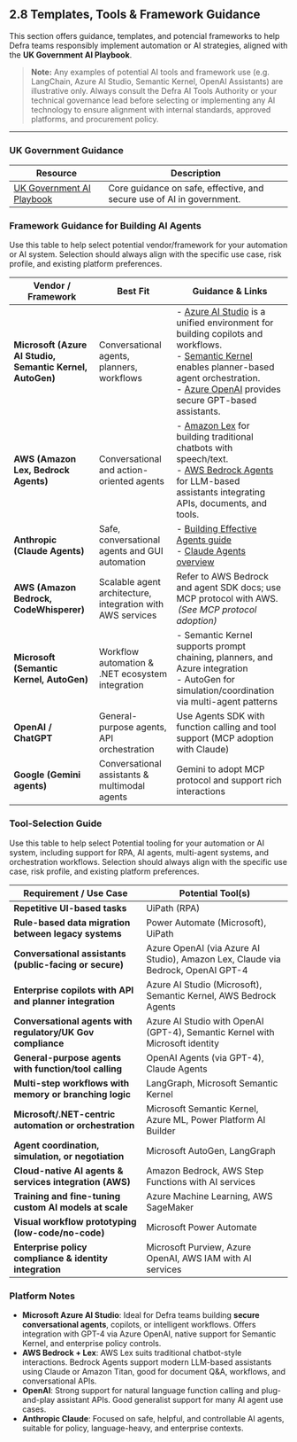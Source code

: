 ## 2.8 Templates, Tools & Framework Guidance

This section offers guidance, templates, and potencial frameworks to help Defra teams responsibly implement automation or AI strategies, aligned with the **UK Government AI Playbook**.

> **Note:** Any examples of potential AI tools and framework use (e.g. LangChain, Azure AI Studio, Semantic Kernel, OpenAI Assistants) are illustrative only. Always consult the Defra AI Tools Authority or your technical governance lead before selecting or implementing any AI technology to ensure alignment with internal standards, approved platforms, and procurement policy.

---

### UK Government Guidance

| Resource | Description |
|---------|-------------|
| [UK Government AI Playbook](https://www.gov.uk/government/publications/ai-playbook-for-the-uk-government) | Core guidance on safe, effective, and secure use of AI in government. |


### Framework Guidance for Building AI Agents

Use this table to help select potential vendor/framework for your automation or AI system. Selection should always align with the specific use case, risk profile, and existing platform preferences.

| Vendor / Framework | Best Fit | Guidance & Links |
|--------------------|----------|-----------------|
| **Microsoft (Azure AI Studio, Semantic Kernel, AutoGen)** | Conversational agents, planners, workflows | - [Azure AI Studio](https://azure.microsoft.com/en-gb/products/ai-studio/) is a unified environment for building copilots and workflows.<br>- [Semantic Kernel](https://github.com/microsoft/semantic-kernel) enables planner-based agent orchestration.<br>- [Azure OpenAI](https://learn.microsoft.com/en-us/azure/cognitive-services/openai/overview) provides secure GPT-based assistants. |
| **AWS (Amazon Lex, Bedrock Agents)** | Conversational and action-oriented agents | - [Amazon Lex](https://aws.amazon.com/lex/) for building traditional chatbots with speech/text.<br>- [AWS Bedrock Agents](https://docs.aws.amazon.com/bedrock/latest/userguide/agents.html) for LLM-based assistants integrating APIs, documents, and tools. |
| **Anthropic (Claude Agents)** | Safe, conversational agents and GUI automation | - [Building Effective Agents guide](https://www.anthropic.com/research/building-effective-agents) <br> - [Claude Agents overview](https://www.anthropic.com/solutions/agents) |
| **AWS (Amazon Bedrock, CodeWhisperer)** | Scalable agent architecture, integration with AWS services | Refer to AWS Bedrock and agent SDK docs; use MCP protocol with AWS.<br> *(See MCP protocol adoption)* |
| **Microsoft (Semantic Kernel, AutoGen)** | Workflow automation & .NET ecosystem integration | - Semantic Kernel supports prompt chaining, planners, and Azure integration <br> - AutoGen for simulation/coordination via multi-agent patterns |
| **OpenAI / ChatGPT** | General-purpose agents, API orchestration | Use Agents SDK with function calling and tool support (MCP adoption with Claude)  |
| **Google (Gemini agents)** | Conversational assistants & multimodal agents | Gemini to adopt MCP protocol and support rich interactions |



### Tool-Selection Guide

Use this table to help select Potential tooling for your automation or AI system, including support for RPA, AI agents, multi-agent systems, and orchestration workflows. Selection should always align with the specific use case, risk profile, and existing platform preferences.

| Requirement / Use Case                                     | Potential Tool(s)                                                                 |
|------------------------------------------------------------|--------------------------------------------------------------------------------------|
| **Repetitive UI-based tasks**                              | UiPath (RPA)                                                              |
| **Rule-based data migration between legacy systems**       | Power Automate (Microsoft), UiPath                                                 |
| **Conversational assistants (public-facing or secure)**    | Azure OpenAI (via Azure AI Studio), Amazon Lex, Claude via Bedrock, OpenAI GPT-4    |
| **Enterprise copilots with API and planner integration**   | Azure AI Studio (Microsoft), Semantic Kernel, AWS Bedrock Agents                    |
| **Conversational agents with regulatory/UK Gov compliance**| Azure AI Studio with OpenAI (GPT-4), Semantic Kernel with Microsoft identity        |
| **General-purpose agents with function/tool calling**      | OpenAI Agents (via GPT-4), Claude Agents                                            |
| **Multi-step workflows with memory or branching logic**    | LangGraph, Microsoft Semantic Kernel                                                |
| **Microsoft/.NET-centric automation or orchestration**     | Microsoft Semantic Kernel, Azure ML, Power Platform AI Builder                      |
| **Agent coordination, simulation, or negotiation**         | Microsoft AutoGen, LangGraph                                                        |
| **Cloud-native AI agents & services integration (AWS)**    | Amazon Bedrock, AWS Step Functions with AI services                                 |
| **Training and fine-tuning custom AI models at scale**     | Azure Machine Learning, AWS SageMaker                                               |
| **Visual workflow prototyping (low-code/no-code)**         | Microsoft Power Automate                                        |
| **Enterprise policy compliance & identity integration**    | Microsoft Purview, Azure OpenAI, AWS IAM with AI services                           |


### Platform Notes

- **Microsoft Azure AI Studio**: Ideal for Defra teams building **secure conversational agents**, copilots, or intelligent workflows. Offers integration with GPT-4 via Azure OpenAI, native support for Semantic Kernel, and enterprise policy controls.
- **AWS Bedrock + Lex**: AWS Lex suits traditional chatbot-style interactions. Bedrock Agents support modern LLM-based assistants using Claude or Amazon Titan, good for document Q&A, workflows, and conversational APIs.
- **OpenAI**: Strong support for natural language function calling and plug-and-play assistant APIs. Good generalist support for many AI agent use cases.
- **Anthropic Claude**: Focused on safe, helpful, and controllable AI agents, suitable for policy, language-heavy, and enterprise contexts.
